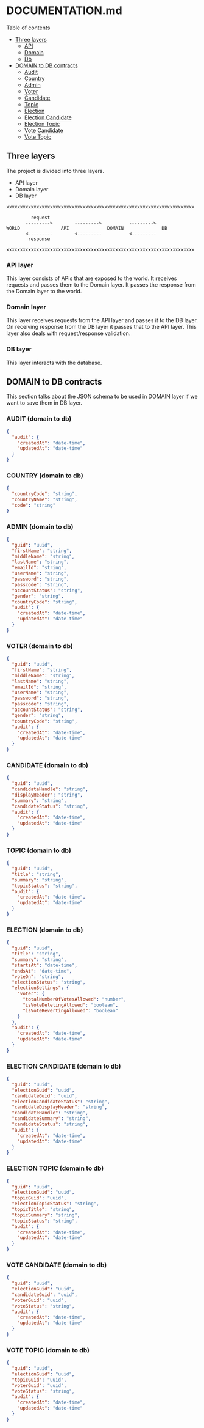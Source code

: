 # DOCUMENTATION.md

Table of contents

* [Three layers](#three-layers)
  * [API](#api-layer)
  * [Domain](#domain-layer)
  * [Db](#db-layer)
* [DOMAIN to DB contracts](#domain-to-db-contracts)
  * [Audit](#audit-domain-to-db)
  * [Country](#country-domain-to-db)
  * [Admin](#admin-domain-to-db)
  * [Voter](#voter-domain-to-db)
  * [Candidate](#candidate-domain-to-db)
  * [Topic](#topic-domain-to-db)
  * [Election](#election-domain-to-db)
  * [Election Candidate](#election-candidate-domain-to-db)
  * [Election Topic](#election-topic-domain-to-db)
  * [Vote Candidate](#vote-candidate-domain-to-db)
  * [Vote Topic](#vote-topic-domain-to-db)

## Three layers

The project is divided into three layers.

* API layer
* Domain layer
* DB layer

```
xxxxxxxxxxxxxxxxxxxxxxxxxxxxxxxxxxxxxxxxxxxxxxxxxxxxxxxxxxxxxxxxxxxxx

         request
       --------->        --------->          --------->
WORLD               API              DOMAIN              DB
       <---------        <---------          <---------
        response

xxxxxxxxxxxxxxxxxxxxxxxxxxxxxxxxxxxxxxxxxxxxxxxxxxxxxxxxxxxxxxxxxxxxx
```

### API layer

This layer consists of APIs that are exposed to the world.
It receives requests and passes them to the Domain layer.
It passes the response from the Domain layer to the world.

### Domain layer

This layer receives requests from the API layer and passes it to the DB layer. On receiving response from the DB layer
it passes that to the API layer. This layer also deals with request/response validation.

### DB layer

This layer interacts with the database.

## DOMAIN to DB contracts

This section talks about the JSON schema to be used in DOMAIN layer if we want to save them in DB layer.

### AUDIT (domain to db)

```json
{
  "audit": {
    "createdAt": "date-time",
    "updatedAt": "date-time"
  }
}
```

### COUNTRY (domain to db)

```json
{
  "countryCode": "string",
  "countryName": "string",
  "code": "string"
}
```

### ADMIN (domain to db)

```json
{
  "guid": "uuid",
  "firstName": "string",
  "middleName": "string",
  "lastName": "string",
  "emailId": "string",
  "userName": "string",
  "password": "string",
  "passcode": "string",
  "accountStatus": "string",
  "gender": "string",
  "countryCode": "string",
  "audit": {
    "createdAt": "date-time",
    "updatedAt": "date-time"
  }
}
```

### VOTER (domain to db)

```json
{
  "guid": "uuid",
  "firstName": "string",
  "middleName": "string",
  "lastName": "string",
  "emailId": "string",
  "userName": "string",
  "password": "string",
  "passcode": "string",
  "accountStatus": "string",
  "gender": "string",
  "countryCode": "string",
  "audit": {
    "createdAt": "date-time",
    "updatedAt": "date-time"
  }
}
```

### CANDIDATE (domain to db)

```json
{
  "guid": "uuid",
  "candidateHandle": "string",
  "displayHeader": "string",
  "summary": "string",
  "candidateStatus": "string",
  "audit": {
    "createdAt": "date-time",
    "updatedAt": "date-time"
  }
}
```

### TOPIC (domain to db)

```json
{
  "guid": "uuid",
  "title": "string",
  "summary": "string",
  "topicStatus": "string",
  "audit": {
    "createdAt": "date-time",
    "updatedAt": "date-time"
  }
}
```

### ELECTION (domain to db)

```json
{
  "guid": "uuid",
  "title": "string",
  "summary": "string",
  "startsAt": "date-time",
  "endsAt": "date-time",
  "voteOn": "string",
  "electionStatus": "string",
  "electionSettings": {
    "voter": {
      "totalNumberOfVotesAllowed": "number",
      "isVoteDeletingAllowed": "boolean",
      "isVoteRevertingAllowed": "boolean"
    }
  },
  "audit": {
    "createdAt": "date-time",
    "updatedAt": "date-time"
  }
}
```

### ELECTION CANDIDATE (domain to db)

```json
{
  "guid": "uuid",
  "electionGuid": "uuid",
  "candidateGuid": "uuid",
  "electionCandidateStatus": "string",
  "candidateDisplayHeader": "string",
  "candidateHandle": "string",
  "candidateSummary": "string",
  "candidateStatus": "string",
  "audit": {
    "createdAt": "date-time",
    "updatedAt": "date-time"
  }
}
```

### ELECTION TOPIC (domain to db)

```json
{
  "guid": "uuid",
  "electionGuid": "uuid",
  "topicGuid": "uuid",
  "electionTopicStatus": "string",
  "topicTitle": "string",
  "topicSummary": "string",
  "topicStatus": "string",
  "audit": {
    "createdAt": "date-time",
    "updatedAt": "date-time"
  }
}
```

### VOTE CANDIDATE (domain to db)

```json
{
  "guid": "uuid",
  "electionGuid": "uuid",
  "candidateGuid": "uuid",
  "voterGuid": "uuid",
  "voteStatus": "string",
  "audit": {
    "createdAt": "date-time",
    "updatedAt": "date-time"
  }
}
```

### VOTE TOPIC (domain to db)

```json
{
  "guid": "uuid",
  "electionGuid": "uuid",
  "topicGuid": "uuid",
  "voterGuid": "uuid",
  "voteStatus": "string",
  "audit": {
    "createdAt": "date-time",
    "updatedAt": "date-time"
  }
}
```



